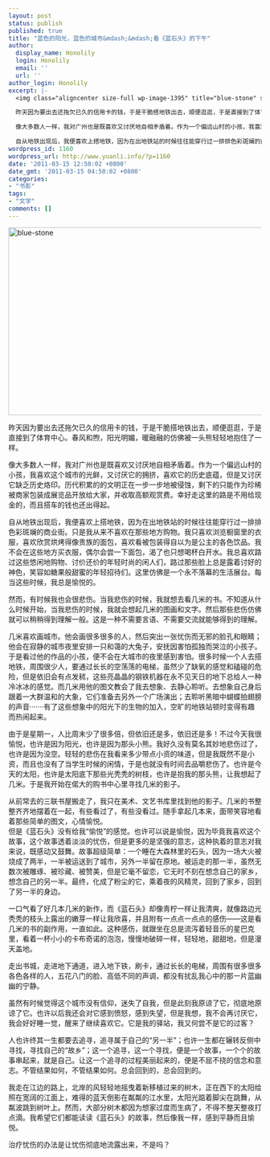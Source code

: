 ```yaml
---
layout: post
status: publish
published: true
title: "蓝色的阳光，蓝色的城市&mdash;&mdash;看《蓝石头》的下午"
author:
  display_name: Honolily
  login: Honolily
  email: ''
  url: ''
author_login: Honolily
excerpt: |-
  <img class="aligncenter size-full wp-image-1395" title="blue-stone" src="http:&#47;&#47;www.yuanli.info&#47;wp-content&#47;uploads&#47;2011&#47;03&#47;blue-stone.jpg" alt="blue-stone" width="530" height="374" &#47;>

  昨天因为要出去还拖欠已久的信用卡的钱，于是干脆搭地铁出去，顺便逛逛，于是直接到了体育中心。春风和煦，阳光明媚，暖融融的仿佛被一头熊轻轻地抱住了一样。

  像大多数人一样，我对广州也是既喜欢又讨厌地自相矛盾着。作为一个偏远山村的小孩，我喜欢这个城市的光鲜，又讨厌它的拥挤，喜欢它的历史底蕴，但是又讨厌它缺乏历史烙印。历代积累的的文明正在一步一步地被侵蚀，剩下的只能作为珍稀被商家包装成展览品开放给大家，并收取高额观赏费。幸好走这里的路是不用给现金的，而且搭车的钱也还出得起。

  自从地铁出现后，我便喜欢上搭地铁，因为在出地铁站的时候往往能穿行过一排排色彩斑斓的商业街。只是我从来不喜欢在那些地方购物。我只喜欢浏览橱窗里的衣服，喜欢欣赏烘烤得像贵族的面包，喜欢看被包装得自以为是公主的各色饮品。我不会在这些地方买衣服，偶尔会尝一下面包，渴了也只想喝杯白开水。我总喜欢路过这些悠闲地购物、讨价还价的年轻时尚的闲人们，路过那些脸上总是露着讨好的神色，笑容如糖果般甜蜜的年轻招待们。这里仿佛是一个永不落幕的生活展台。每当这些时候，我总是愉悦的。
wordpress_id: 1160
wordpress_url: http://www.yuanli.info/?p=1160
date: '2011-03-15 12:50:02 +0800'
date_gmt: '2011-03-15 04:50:02 +0800'
categories:
- "书影"
tags:
- "文学"
comments: []
---
```

<p><img class="aligncenter size-full wp-image-1395" title="blue-stone" src="http:&#47;&#47;www.yuanli.info&#47;wp-content&#47;uploads&#47;2011&#47;03&#47;blue-stone.jpg" alt="blue-stone" width="530" height="374" &#47;></p>
<p>昨天因为要出去还拖欠已久的信用卡的钱，于是干脆搭地铁出去，顺便逛逛，于是直接到了体育中心。春风和煦，阳光明媚，暖融融的仿佛被一头熊轻轻地抱住了一样。</p>
<p>像大多数人一样，我对广州也是既喜欢又讨厌地自相矛盾着。作为一个偏远山村的小孩，我喜欢这个城市的光鲜，又讨厌它的拥挤，喜欢它的历史底蕴，但是又讨厌它缺乏历史烙印。历代积累的的文明正在一步一步地被侵蚀，剩下的只能作为珍稀被商家包装成展览品开放给大家，并收取高额观赏费。幸好走这里的路是不用给现金的，而且搭车的钱也还出得起。</p>
<p>自从地铁出现后，我便喜欢上搭地铁，因为在出地铁站的时候往往能穿行过一排排色彩斑斓的商业街。只是我从来不喜欢在那些地方购物。我只喜欢浏览橱窗里的衣服，喜欢欣赏烘烤得像贵族的面包，喜欢看被包装得自以为是公主的各色饮品。我不会在这些地方买衣服，偶尔会尝一下面包，渴了也只想喝杯白开水。我总喜欢路过这些悠闲地购物、讨价还价的年轻时尚的闲人们，路过那些脸上总是露着讨好的神色，笑容如糖果般甜蜜的年轻招待们。这里仿佛是一个永不落幕的生活展台。每当这些时候，我总是愉悦的。<a id="more"></a><a id="more-1160"></a></p>
<p>然而，有时候我也会很悲伤。当我悲伤的时候，我就想去看几米的书。不知道从什么时候开始，当我悲伤的时候，我就会想起几米的图画和文字。然后那些悲伤仿佛就可以稍稍得到理解一般。这是一种不需要言语、不需要交流就能够得到的理解。</p>
<p>几米喜欢画城市。他会画很多很多的人，然后突出一张忧伤而无邪的脸孔和眼睛；他会在寂静的城市夜里安排一只和蔼的大兔子，安抚因害怕孤独而哭泣的小孩子。于是看过他的作品的小孩，便不会在大城市的夜里感到害怕。很多时候一个人去搭地铁，周围很少人，要通过长长的空荡荡的电梯，虽然少了缺氧的感觉和磕碰的危险，但是依旧会有点发秫，这些亮晶晶的钢铁机器在永不见天日的地下总给人一种冷冰冰的感觉。而几米用他的图文教会了我去想象、去静心聆听。去想象自己身后跟着一大群温和的大象，它们准备去另外一个广场演出；去聆听黑暗中蝴蝶拍翅膀的声音&middot;&middot;&middot;&middot;&middot;&middot;&middot;有了这些想象中的阳光下的生物的加入，空旷的地铁站顿时变得有趣而热闹起来。</p>
<p>由于是星期一，人比周末少了很多倍，但依旧还是多，依旧还是多！不过今天我很愉悦，也许是因为阳光，也许是因为那头小熊。我好久没有莫名其妙地悲伤过了，也许是因为没空。轻轻的悲伤在我看来多少带点小资的味道，但是我既然不是小资，而且也没有了当学生时候的闲情，于是也就没有时间去品嚼悲伤了。也许是今天的太阳，也许是太阳底下那些光秃秃的树枝，也许是抱我的那头熊，让我想起了几米。于是我开始在偌大的购书中心里寻找几米的影子。</p>
<p>从前常去的三联书屋搬走了，我只在美术、文艺书库里找到他的影子。几米的书整整齐齐地摆着在一起，有些看过了，有些没看过。随手拿起几本来，面带笑容地看着那些简单的图文，心情愉悦。<br />
但是《蓝石头》没有给我&ldquo;愉悦&rdquo;的感觉。也许可以说是愉悦，因为毕竟我喜欢这个故事，这个故事透着淡淡的忧伤，但是更多的是坚强的意志，这种执着的意志对我来说，既感动又鼓舞。故事超级简单：一个睡在大森林里的石头，因为一场大火被烧成了两半，一半被运送到了城市，另外一半留在原地。被运走的那一半，虽然无数次被雕琢、被珍藏、被赞美，但是它毫不留恋，它无时不刻在想念自己的家乡，想念自己的另一半。最终，化成了粉尘的它，乘着夜的风精灵，回到了家乡，回到了另一半的身边。</p>
<p>一口气看了好几本几米的新作，而《蓝石头》却像靑柠一样让我清爽，就像路边光秃秃的枝头上露出的嫩芽一样让我欣喜，并且附有一点点一点点的感伤&mdash;&mdash;这是看几米的书的副作用，一直如此。这种感伤，就跟坐在总是流泻着轻音乐的星巴克里，看着一杯小小的卡布奇诺的泡泡，慢慢地破碎一样，轻轻地，甜甜地，但是漫天盖地。</p>
<p>走出书城，走进地下通道，进入地下铁，刷卡，通过长长的电梯，周围有很多很多各色各样的人，五花八门的脸、高低不同的声调，都没有扰乱我心中的那一片蓝幽幽的宁静。</p>
<p>虽然有时候觉得这个城市没有信仰，迷失了自我，但是此刻我原谅了它，彻底地原谅了它。也许以后我还会对它感到愤怒，感到失望，但是我想，我不会再讨厌它，我会好好睡一觉，醒来了继续喜欢它。它是我的驿站，我又何尝不是它的过客？</p>
<p>人也许终其一生都要去追寻，追寻属于自己的&ldquo;另一半&rdquo;；也许一生都在辗转反侧中寻找，寻找自己的&ldquo;故乡&rdquo;；这一个追寻，这一个寻找，便是一个故事，一个个的故事串起来，就是自己。让这一个追寻的过程美丽起来的，便是不屈不挠的信念和意志。不管结果如何，不管结果如何。总会回到的，总会回到的。</p>
<p>我走在江边的路上，北岸的风轻轻地摇曳着新移植过来的树木，正在西下的太阳给照在宽阔的江面上，难得的蓝天倒影在粼粼的江水里，太阳光踮着脚尖在跳舞，从粼波跳到树叶上。然而，大部分树木都因为想家过度而生病了，不得不整天整夜打点滴。我希望它们都能读读《蓝石头》的故事，然后像我一样，感到平静而且愉悦。</p>
<p>治疗忧伤的办法是让忧伤彻底地流露出来，不是吗？</p>
